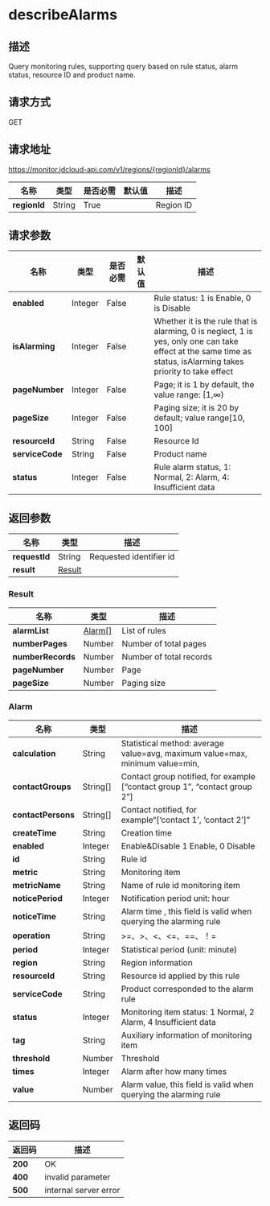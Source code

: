 # describeAlarms


## 描述
Query monitoring rules, supporting query based on rule status, alarm status, resource ID and product name.

## 请求方式
GET

## 请求地址
https://monitor.jdcloud-api.com/v1/regions/{regionId}/alarms

|名称|类型|是否必需|默认值|描述|
|---|---|---|---|---|
|**regionId**|String|True||Region ID|

## 请求参数
|名称|类型|是否必需|默认值|描述|
|---|---|---|---|---|
|**enabled**|Integer|False||Rule status: 1 is Enable, 0 is Disable|
|**isAlarming**|Integer|False||Whether it is the rule that is alarming, 0 is neglect, 1 is yes, only one can take effect at the same time as status, isAlarming takes priority to take effect|
|**pageNumber**|Integer|False||Page; it is 1 by default, the value range: [1,∞)|
|**pageSize**|Integer|False||Paging size; it is 20 by default; value range[10, 100]|
|**resourceId**|String|False||Resource Id|
|**serviceCode**|String|False||Product name|
|**status**|Integer|False||Rule alarm status, 1: Normal, 2: Alarm, 4: Insufficient data|


## 返回参数
|名称|类型|描述|
|---|---|---|
|**requestId**|String|Requested identifier id|
|**result**|[Result](##Result)||


### <a name="Result">Result</a>
|名称|类型|描述|
|---|---|---|
|**alarmList**|[Alarm[]](##Alarm)|List of rules|
|**numberPages**|Number|Number of total pages|
|**numberRecords**|Number|Number of total records|
|**pageNumber**|Number|Page|
|**pageSize**|Number|Paging size|
### <a name="Alarm">Alarm</a>
|名称|类型|描述|
|---|---|---|
|**calculation**|String|Statistical method: average value=avg, maximum value=max, minimum value=min,|
|**contactGroups**|String[]|Contact group notified, for example [“contact group 1”, “contact group 2”]|
|**contactPersons**|String[]|Contact notified, for example“[‘contact 1’, ‘contact 2’]”|
|**createTime**|String|Creation time|
|**enabled**|Integer|Enable&Disable 1 Enable, 0 Disable|
|**id**|String|Rule id|
|**metric**|String|Monitoring item|
|**metricName**|String|Name of rule id monitoring item|
|**noticePeriod**|Integer|Notification period unit: hour|
|**noticeTime**|String|Alarm time  ,  this field is valid when querying the alarming rule|
|**operation**|String|>=、>、<、<=、==、！=|
|**period**|Integer|Statistical period (unit: minute)|
|**region**|String|Region information|
|**resourceId**|String|Resource id applied by this rule|
|**serviceCode**|String|Product corresponded to the alarm rule|
|**status**|Integer|Monitoring item status: 1 Normal, 2 Alarm, 4 Insufficient data|
|**tag**|String|Auxiliary information of monitoring item|
|**threshold**|Number|Threshold|
|**times**|Integer|Alarm after how many times|
|**value**|Number|Alarm value, this field is valid when querying the alarming rule|

## 返回码
|返回码|描述|
|---|---|
|**200**|OK|
|**400**|invalid parameter|
|**500**|internal server error|
